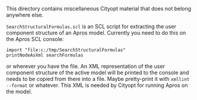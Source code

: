 This directory contains miscellaneous Cityopt material that does not belong
anywhere else.

`SearchStructuralFormulas.scl` is an SCL script for extracting the
user component structure of an Apros model.  Currently you need to
do this on the Apros SCL console:

    import "file:c:/tmp/SearchStructuralFormulas"
    printNodeAsXml searchFormulas

or wherever you have the file.  An XML representation of the user component
structure of the active model will be printed to the console and needs to be
copied from there into a file.  Maybe pretty-print it with `xmllint --format`
or whatever.  This XML is needed by Cityopt for running Apros on the model.
